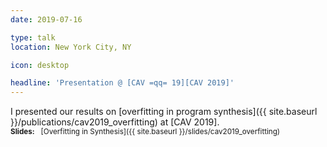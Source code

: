 ```yaml
---
date: 2019-07-16

type: talk
location: New York City, NY

icon: desktop

headline: 'Presentation @ [CAV =qq= 19][CAV 2019]'
---
```


I presented our results on [overfitting in program synthesis]({{ site.baseurl }}/publications/cav2019_overfitting) at [CAV 2019].
<br>
<small>**Slides:** &nbsp; [Overfitting in Synthesis]({{ site.baseurl }}/slides/cav2019_overfitting)</small>